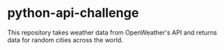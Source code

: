 # python-api-challenge

This repository takes weather data from OpenWeather's API and returns data for random cities across the world.

